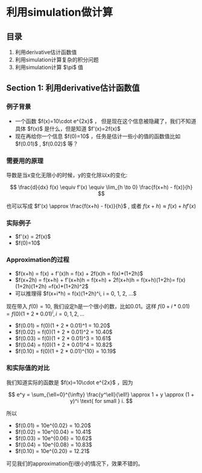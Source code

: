<h1>利用simulation做计算</h1>

<h2>目录</h2>
<ol>
  <li>利用derivative估计函数值</li>
  <li>利用simulation计算复杂的积分问题</li>
  <li>利用simulation计算 $\pi$ 值</li>
</ol>

<h2>Section 1: 利用derivative估计函数值</h2>
<h3> 例子背景 </h3>
<ul>
<li>一个函数 $f(x)=10\cdot e^{2x}$ ， 但是现在这个信息被隐藏了，我们不知道具体 $f(x)$ 是什么，但是知道 $f'(x)=2f(x)$ </li>
<li>现在再给你一个信息 $f(0)=10$ ，任务是估计一些小的值的函数值比如 $f(0.01)$ , $f(0.02)$ 等？</li>
</ul>

<h3>需要用的原理</h3>
导数是当x变化无限小的时候，y的变化除以x的变化: 

$$
\frac{d}{dx} f(x) \equiv f'(x) \equiv \lim_{h \to 0} \frac{f(x+h) - f(x)}{h}
$$ 

也可以写成 $f'(x) \approx \frac{f(x+h) - f(x)}{h}$ , 或者  $f(x+h) \approx f(x) + h f'(x)$ 

<h3>实际例子</h3>
<ul>
  <li>$f'(x) = 2f(x)$</li>
  <li>$f(0)=10$</li>
</ul>
 
<h3>Approximation的过程</h3>
<ul>
  <li>$f(x+h) = f(x) + f'(x)h = f(x) + 2f(x)h = f(x)*(1+2h)$</li>
  <li>$f(x+2h) = f(x+h) + f'(x+h)h = f(x+h) + 2f(x+h)h = f(x+h)(1+2h)= f(x)(1+2h)(1+2h) =f(x)*(1+2h)^2$</li>
  <li>可以推理得 $f(x+i*h) = f(x)(1+2h)^i, i = 0, 1, 2, ...$ </li>
</ul>

现在带入 $f(0)=10$, 我们设定h是一个很小的数，比如0.01。这样 $f(0+i * 0.01) = f(0)(1 + 2*0.01)^i, i = 0, 1, 2, ...$ 

<ul>
  <li>$f(0.01) = f(0)(1 + 2 * 0.01)^1 =  10.20$</li>
  <li>$f(0.02) = f(0)(1 + 2 * 0.01)^2 =  10.40$</li>
  <li>$f(0.03) = f(0)(1 + 2 * 0.01)^3 =  10.61$</li>
  <li>$f(0.04) = f(0)(1 + 2 * 0.01)^4 =  10.82$</li>
  <li>$f(0.10) = f(0)(1 + 2 * 0.01)^{10} =  10.19$</li>
</ul>
<h3>和实际值的对比</h3>
我们知道实际的函数是 $f(x)=10\cdot e^{2x}$ ，因为

$$
e^y = \sum_{\ell=0}^{\infty} \frac{y^\ell}{\ell!} \approx 1 + y \approx (1 + y)^i \text{ for small } i.
$$

所以 
<ul>
  <li>$f(0.01) = 10e^{0.02} = 10.20$</li>
  <li>$f(0.02) = 10e^{0.04} = 10.41$</li>
  <li>$f(0.03) = 10e^{0.06} = 10.62$</li>
  <li>$f(0.04) = 10e^{0.08} = 10.83$</li>
  <li>$f(0.10) = 10e^{0.20} = 12.21$</li>
</ul>

<red>可见我们的approximation在i很小的情况下，效果不错的。</red>
